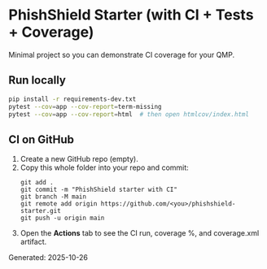 # PhishShield Starter (with CI + Tests + Coverage)

Minimal project so you can demonstrate CI coverage for your QMP.

## Run locally
```bash
pip install -r requirements-dev.txt
pytest --cov=app --cov-report=term-missing
pytest --cov=app --cov-report=html  # then open htmlcov/index.html
```

## CI on GitHub
1. Create a new GitHub repo (empty).
2. Copy this whole folder into your repo and commit:
   ```
   git add .
   git commit -m "PhishShield starter with CI"
   git branch -M main
   git remote add origin https://github.com/<you>/phishshield-starter.git
   git push -u origin main
   ```
3. Open the **Actions** tab to see the CI run, coverage %, and coverage.xml artifact.

Generated: 2025-10-26
